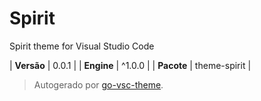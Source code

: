 # Spirit

Spirit theme for Visual Studio Code

| **Versão** | 0.0.1 |
| **Engine** | ^1.0.0 |
| **Pacote** | theme-spirit |

> Autogerado por [go-vsc-theme](https://github.com/natalbu/go-vsc-theme).
